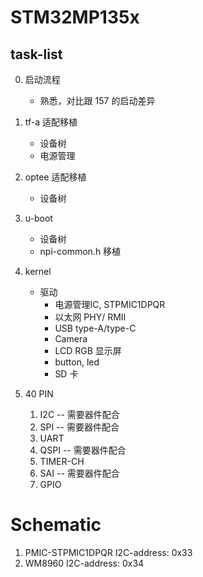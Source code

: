 # STM32MP135x

## task-list
0. 启动流程
    - 熟悉，对比跟 157 的启动差异

1. tf-a 适配移植
    - 设备树
    - 电源管理

2. optee 适配移植
    - 设备树

3. u-boot
    - 设备树
    - npi-common.h 移植

4. kernel
    - 驱动
        + 电源管理IC, STPMIC1DPQR
        + 以太网 PHY/ RMII
        + USB type-A/type-C
        + Camera
        + LCD RGB 显示屏
        + button, led
        + SD 卡

5. 40 PIN
    1. I2C  -- 需要器件配合
    2. SPI  -- 需要器件配合
    3. UART
    4. QSPI  -- 需要器件配合
    5. TIMER-CH
    6. SAI  -- 需要器件配合
    7. GPIO



# Schematic
1. PMIC-STPMIC1DPQR
    I2C-address: 0x33
2. WM8960
    I2C-address: 0x34

